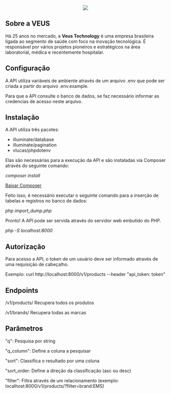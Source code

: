 <p align="center">
    <img src="https://i.imgur.com/2LUR2yy.png">
</p>

## Sobre a VEUS

Há 25 anos no mercado, a **Veus Technology** é uma empresa brasileira ligada ao segmento de saúde com foco na inovação tecnológica. É responsável por vários projetos pioneiros e estratégicos na área laboratorial, médica e recentemente hospitalar.

## Configuração

A API utiliza variáveis de ambiente através de um arquivo .env que pode ser criada a partir do arquivo .env.example.

Para que a API consulte o banco de dados, se faz necessário informar as credencias de acesso neste arquivo.

## Instalação

A API utiliza três pacotes:

- illuminate/database
- illuminate/pagination
- vlucas/phpdotenv

Elas são necessárias para a execução da API e são instaladas via Composer através do seguinte comando:

*composer install*

<a href="https://getcomposer.org/download/">Baixar Composer</a>

Feito isso, é necessário executar o seguinte comando para a inserção de tabelas e registros no banco de dados:

*php import_dump.php*

Pronto! A API pode ser servida através do servidor web embutido do PHP.

*php -S localhost:8000*

## Autorização

Para acesso a API, o token de um usuário deve ser informado através de uma requisição de cabeçalho.

Exemplo: curl http://localhost:8000/v1/products --header "api_token: token"

## Endpoints

/v1/products/ Recupera todos os produtos

/v1/brands/ Recupera todas as marcas

## Parâmetros

"q": Pesquisa por string

"q_column": Define a coluna a pesquisar

"sort": Classifica o resultado por uma coluna

"sort_order: Define a direção da classificação (asc ou desc)

"filter": Filtra através de um relacionamento (exemplo: localhost:8000/v1/products/?filter=brand:EMS)